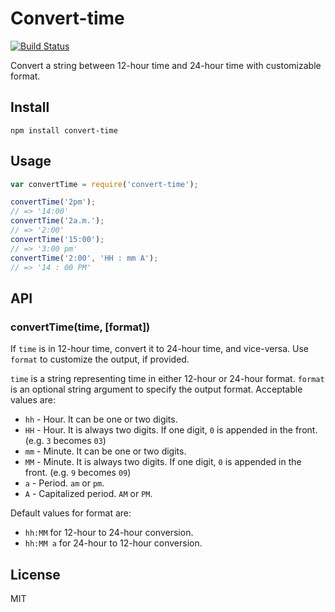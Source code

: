 # Convert-time

[![Build Status](https://travis-ci.org/sungwoncho/convert-time.svg?branch=master)](https://travis-ci.org/sungwoncho/convert-time)

Convert a string between 12-hour time and 24-hour time with customizable format.


## Install

    npm install convert-time


## Usage

```js
var convertTime = require('convert-time');

convertTime('2pm');
// => '14:00'
convertTime('2a.m.');
// => '2:00'
convertTime('15:00');
// => '3:00 pm'
convertTime('2:00', 'HH : mm A');
// => '14 : 00 PM'
```


## API

### convertTime(time, [format])

If `time` is in 12-hour time, convert it to 24-hour time, and vice-versa. Use
`format` to customize the output, if provided.

`time` is a string representing time in either 12-hour or 24-hour format.
`format` is an optional string argument to specify the output format. Acceptable
values are:

* `hh` - Hour. It can be one or two digits.
* `HH` - Hour. It is always two digits. If one digit, `0` is appended in
the front. (e.g. `3` becomes `03`)
* `mm` - Minute. It can be one or two digits.
* `MM` - Minute. It is always two digits. If one digit, `0` is appended in
the front. (e.g. `9` becomes `09`)
* `a` - Period. `am` or `pm`.
* `A` - Capitalized period. `AM` or `PM`.

Default values for format are:

* `hh:MM` for 12-hour to 24-hour conversion.
* `hh:MM a` for 24-hour to 12-hour conversion.


## License

MIT
